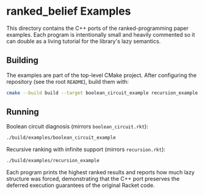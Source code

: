 # ranked_belief Examples

This directory contains the C++ ports of the ranked-programming paper examples.
Each program is intentionally small and heavily commented so it can double as a
living tutorial for the library's lazy semantics.

## Building

The examples are part of the top-level CMake project. After configuring the
repository (see the root `README`), build them with:

```bash
cmake --build build --target boolean_circuit_example recursion_example
```

## Running

Boolean circuit diagnosis (mirrors `boolean_circuit.rkt`):

```bash
./build/examples/boolean_circuit_example
```

Recursive ranking with infinite support (mirrors `recursion.rkt`):

```bash
./build/examples/recursion_example
```

Each program prints the highest ranked results and reports how much lazy
structure was forced, demonstrating that the C++ port preserves the deferred
execution guarantees of the original Racket code.
